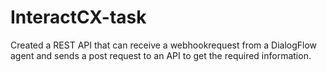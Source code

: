 # InteractCX-task
Created a REST API that can receive a webhookrequest from a DialogFlow agent and sends a post request to an API to get the required information.
